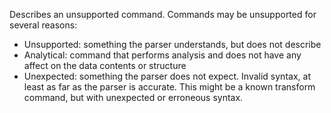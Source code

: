 Describes an unsupported command. Commands may be unsupported for several reasons:

* Unsupported: something the parser understands, but does not describe
* Analytical: command that performs analysis and does not have any affect on the data contents or structure
* Unexpected: something the parser does not expect. Invalid syntax, at least as far as the parser is accurate. This might be a known transform command, but with unexpected or erroneous syntax.
